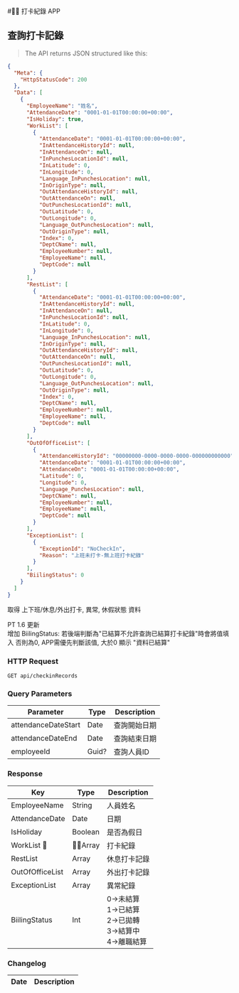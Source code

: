 # 打卡紀錄 APP

## 查詢打卡記錄

> The API returns JSON structured like this:

```json
{
  "Meta": {
    "HttpStatusCode": 200
  },
  "Data": [
    {
      "EmployeeName": "姓名",
      "AttendanceDate": "0001-01-01T00:00:00+00:00",
      "IsHoliday": true,
      "WorkList": [
        {
          "AttendanceDate": "0001-01-01T00:00:00+00:00",
          "InAttendanceHistoryId": null,
          "InAttendanceOn": null,
          "InPunchesLocationId": null,
          "InLatitude": 0,
          "InLongitude": 0,
          "Language_InPunchesLocation": null,
          "InOriginType": null,
          "OutAttendanceHistoryId": null,
          "OutAttendanceOn": null,
          "OutPunchesLocationId": null,
          "OutLatitude": 0,
          "OutLongitude": 0,
          "Language_OutPunchesLocation": null,
          "OutOriginType": null,
          "Index": 0,
          "DeptCName": null,
          "EmployeeNumber": null,
          "EmployeeName": null,
          "DeptCode": null
        }
      ],
      "RestList": [
        {
          "AttendanceDate": "0001-01-01T00:00:00+00:00",
          "InAttendanceHistoryId": null,
          "InAttendanceOn": null,
          "InPunchesLocationId": null,
          "InLatitude": 0,
          "InLongitude": 0,
          "Language_InPunchesLocation": null,
          "InOriginType": null,
          "OutAttendanceHistoryId": null,
          "OutAttendanceOn": null,
          "OutPunchesLocationId": null,
          "OutLatitude": 0,
          "OutLongitude": 0,
          "Language_OutPunchesLocation": null,
          "OutOriginType": null,
          "Index": 0,
          "DeptCName": null,
          "EmployeeNumber": null,
          "EmployeeName": null,
          "DeptCode": null
        }
      ],
      "OutOfOfficeList": [
        {
          "AttendanceHistoryId": "00000000-0000-0000-0000-000000000000",
          "AttendanceDate": "0001-01-01T00:00:00+00:00",
          "AttendanceOn": "0001-01-01T00:00:00+00:00",
          "Latitude": 0,
          "Longitude": 0,
          "Language_PunchesLocation": null,
          "DeptCName": null,
          "EmployeeNumber": null,
          "EmployeeName": null,
          "DeptCode": null
        }
      ],
      "ExceptionList": [
        {
          "ExceptionId": "NoCheckIn",
          "Reason": "上班未打卡-無上班打卡紀錄"
        }
      ],
      "BiilingStatus": 0
    }
  ]
}
```

取得 上下班/休息/外出打卡, 異常, 休假狀態 資料

<aside class="notice">
PT 1.6 更新<br>
增加 BiilingStatus: 若後端判斷為"已結算不允許查詢已結算打卡紀錄"時會將值填入 否則為0, APP需優先判斷該值, 大於0 顯示 "資料已結算"
</aside>

### HTTP Request

`GET api/checkinRecords`

### Query Parameters

Parameter | Type | Description
--------- | ---- | -----------
attendanceDateStart | Date | 查詢開始日期
attendanceDateEnd | Date | 查詢結束日期
employeeId | Guid? | 查詢人員ID

### Response
Key | Type | Description
--- | ---- | -----------
EmployeeName | String | 人員姓名
AttendanceDate | Date | 日期
IsHoliday | Boolean | 是否為假日
WorkList | Array | 打卡紀錄
RestList | Array | 休息打卡記錄
OutOfOfficeList | Array | 外出打卡記錄
ExceptionList | Array | 異常紀錄
BiilingStatus | Int | 0→未結算<br>1→已結算<br>2→已拋轉<br>3→結算中<br>4→離職結算


### Changelog

Date | Description
---- | -----------

